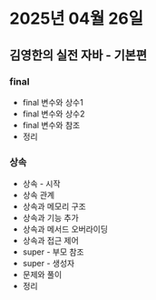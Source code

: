 # 2025년 04월 26일

## 김영한의 실전 자바 - 기본편

### final

- final 변수와 상수1
- final 변수와 상수2
- final 변수와 참조
- 정리

### 상속

- 상속 - 시작
- 상속 관계
- 상속과 메모리 구조
- 상속과 기능 추가
- 상속과 메서드 오버라이딩
- 상속과 접근 제어
- super - 부모 참조
- super - 생성자
- 문제와 풀이
- 정리
